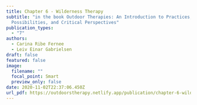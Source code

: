 ```yaml
---
title: Chapter 6 - Wilderness Therapy
subtitle: "in the book Outdoor Therapies: An Introduction to Practices,
  Possibilities, and Critical Perspectives"
publication_types:
  - "7"
authors:
  - Carina Ribe Fernee
  - Leiv Einar Gabrielsen
draft: false
featured: false
image:
  filename: ""
  focal_point: Smart
  preview_only: false
date: 2020-11-02T22:37:06.450Z
url_pdf: https://outdoorstherapy.netlify.app/publication/chapter-6-wilderness-therapy/13.Fernee2020Ch6.pdf
---
```

